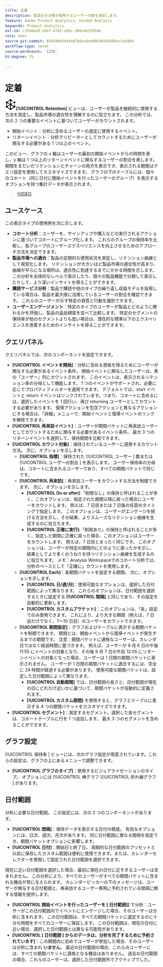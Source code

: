```yaml
---
title: 定着
description: 製品を引き続き使用するユーザーの数を測定します。
feature: Adobe Product Analytics, Guided Analysis
keywords: Product Analytics
exl-id: c35a0ee0-e6b7-47b5-a5bc-308cde1585de
role: User
source-git-commit: 8592d6d5d4a9d7b8ac6a40963059d386ec5ee804
workflow-type: tm+mt
source-wordcount: '1230'
ht-degree: 2%

---
```


# 定着

![Retention](/help/assets/icons/Retention.svg)**[!UICONTROL Retention]** ビューは、ユーザーが製品を継続的に使用する方法を測定し、製品市場の適合性を理解するのに役立ちます。 この分析では、次の 2 つの重要なイベントに基づいてユーザーがカウントされます。

* 開始イベント：分析に含めるユーザーの選定に使用するイベント。
* リターンイベント：分析でリピーターとしてカウントするためにユーザーが関与する必要がある 1 つ以上のイベント。

このビュー、グラフの x 軸はユーザーの最初の開始イベントからの時間を表し、y 軸は 1 つ以上のリターンイベントに関与するユーザーの割合を表します。 期間をまたいだリテンションとチャーンの両方を表示でき、表示される期間はクエリ設定を使用してカスタマイズできます。 グラフの下のテーブルには、個々のコホート（同じ日付に開始イベントを行ったユーザーのグループ）を表示するオプションを持つ集計データが表示されます。

>[!VIDEO](https://video.tv.adobe.com/v/3430503/?learn=on)

## ユースケース

この表示タイプの使用例を次に示します。

* **コホート分析**：ユーザーを、サインアップや購入などの実行されるアクションに基づいてコホートにグループ化します。 これらのグループの保持率を比較し、各グループのユーザーエクスペリエンスを向上させるためのアプローチ方法を決定できます。
* **製品市場への適合**：製品の定期的な使用状況を測定し、リテンション曲線として視覚化します。 リテンションが大きいほど製品市場の適合性が高まり、曲線が平らになる場所は、適合性に到達するまでにかかる時間を示します。 この分析を全体的なレベルで表示したり、個々の製品機能で分類して表示したりして、より深いインサイトを得ることができます。
* **購読サービス分析**：製品で購読や他のタイプの繰り返し収益モデルを採用している場合は、製品を最大限に活用しているユーザーの割合を確認できます。 これらのユーザーが示す特定の資質と行動を識別できます。
* **ユーザーエンゲージメント**：特定のタイプのユーザーが製品とどのように関わるかを評価し、製品の返品頻度を並べて比較します。 特定のセグメントの保持率が他のセグメントよりも低い場合は、潜在的な標準以下のエクスペリエンスを改善するためのインサイトを得ることができます。

## クエリパネル

クエリパネルでは、次のコンポーネントを設定できます。

* **[!UICONTROL イベントを開始]**：分析に含める資格を得るためにユーザーが関与する必要があるイベント条件。 開始イベントに関与したユーザーは、表の「ユーザー」列にカウントされます。 このイベントは、表示されるリテンション率の分母として機能します。 1 つのイベントがサポートされ、必要に応じてプロパティフィルターを適用できます。 デフォルトでは、start イベントと return イベントはリンクされています。つまり、コホートに含めるには、選択したイベントを 1 回行い、再び returning ユーザーとしてカウントする必要があります。 復帰アクションを包含アクションと異なるアクションにする場合は、「詳細」メニューで、開始イベントと復帰イベントのリンクを解除できます。
* **[!UICONTROL 再来訪イベント]**：ユーザーが期間バケットに再来訪ユーザーとしてカウントするために関与する必要があるイベント条件。 最大 3 つのリターンイベントを選択して、保持期間を比較できます。
* **[!UICONTROL カウント対象]**：保持されているユーザーに適用するカウント方法。 次に、オプションを示します。  
   * **[!UICONTROL 指標]**：保持された [!UICONTROL  ユーザー ] 数または [!UICONTROL  ユーザーの割合 ] を表示します。 ユーザー保持率の分母は、コホートに含まれるユーザーであり、すべての期間バケットで同じです。
   * **[!UICONTROL 再来訪]**：再来訪ユーザーをカウントする方法を制御できます。 次に、オプションを示します。  
      * **[!UICONTROL On or after]**:「制限なし」の保持と呼ばれることが多く、このオプションは、指定された期間以降に戻った場合にユーザーをカウントします。 例えば、7 日目または 7 日後の任意のタイミングで指定します。 このオプションは、ユーザーがエンゲージを続ける方法を示し、その結果、よりスムーズなリテンション曲線を生成するのに役立ちます。
      * **[!UICONTROL 正確に実行]**:「制限あり」の保持と呼ばれることが多く、指定した期間に正確に戻った場合、このオプションはユーザーをカウントします。 例えば、7 日目とまったく同じです。 このオプションは、ユーザーが特定の期間内にどのように戻ったかを示し、結果としてより多くのうねりを持つリテンション曲線を生成するのに役立ちます。 メモ：Analysis Workspaceでのコホート分析では、分析のベースとして「正確に」カウントを使用します。
   * **[!UICONTROL Each]**：各期間バケットを設定する期間。 次に、オプションを示します。  
      * **[!UICONTROL 日/週/月]**：使用可能なオプションは、選択した日付範囲によって異なります。 これらのオプションは、日付範囲を選択するときに設定する **[!UICONTROL 間隔]** と同じであり、その設定を自動的に更新します。
      * **[!UICONTROL カスタムブラケット]**：このオプションは、「各」設定でのみ使用できます。 これにより、より大きな期間（例えば、7 日目だけでなく、7～10 日目）のユーザーをカウントできます。
   * **[!UICONTROL 期間設定]**：グラフおよびテーブルに表示する期間バケットを制御できます。 期間とは、開始イベントから復帰イベントが発生するまでの期間です。 注意：期間バケットに適格なユーザーは、カレンダ日ではなく経過時間に基づきます。 例えば、ユーザーが 9 月 6 日の午後 11:55 にイベントの対象となり、その後 9 月 7 日の午前 12:05 にリターンイベントの対象となった場合、ユーザーは 1 日間の期間バケットに表示されません。 ユーザーが 1 日間の期間バケットに適合するには、完全に 24 時間が経過する必要があります。 使用可能な期間バケットは、設定した日付範囲によって異なります。
      * **[!UICONTROL 自動期間]** では、日付範囲の長さと、日付範囲が現在の日にどれだけ近いかに基づいて、期間バケットが自動的に定義されます。
      * **[!UICONTROL カスタム期間]** を使用すると、グラフとテーブルに表示する 4 つの期間バケットをカスタマイズできます。
* **[!UICONTROL セグメント]**：測定するセグメント。選択した各セグメントは、コホートテーブルに行を 1 つ追加します。 最大 3 つのセグメントを含めることができます。

## グラフ設定

[!UICONTROL  保持率 ] ビューには、次のグラフ設定が用意されています。これらの設定は、グラフの上にあるメニューで調整できます。

* **[!UICONTROL グラフのタイプ]**：使用するビジュアライゼーションのタイプ。 オプションには [!UICONTROL  棒グラフ ][!UICONTROL  折れ線グラフ ] があります。

## 日付範囲

分析に必要な日付範囲。 この設定には、次の 2 つのコンポーネントがあります。

* **[!UICONTROL 間隔]**：保持データを表示する日付の精度。 有効なオプションには、日次、週次、月次があります。 同じ日付範囲に異なる間隔を指定でき、期間バケットオプションに影響します。
* **[!UICONTROL 日付]**：開始日と終了日。 周期的な日付範囲のプリセットと以前に保存したカスタム範囲は便利に使用できます。または、カレンダーセレクターを使用して固定された日付範囲を選択できます。

現在に近い日付範囲を選択した場合、最初に現在の日付に近すぎるユーザーは含まれません。 この分析により、すべてのユーザーがすべての期間バケットに含まれる機会が常に与えられます。 カレンダーピッカーの下のメッセージは、ユーザーが関与する日付範囲と、再来訪するユーザー専用に予約されている間隔に関する情報を提供します。

* **[!UICONTROL 開始イベントを行ったユーザーを [ 日付範囲]]** で分析：ユーザーがこの日付範囲内でイベントにエンゲージした場合、そのユーザーは分析に含まれます。 この日付範囲は、すべての期間バケットに選定するのに十分な時間をすべてのユーザーに保証します。 この日付範囲は、現在の日付に近い場合、選択した日付範囲とは異なる可能性があります。
* **[!UICONTROL [ 日付範囲 ] からのデータは、分析を完了するために予約されています]**：この期間内に初めてユーザーが参加した場合、そのユーザーは分析に含まれ **いません**。 最近の日付範囲の場合、これらのユーザーには、すべての期間バケットに適格となる機会はありません。 過去の日付範囲の場合、これらのユーザーは、選択した日付範囲外でアクティブでした。
